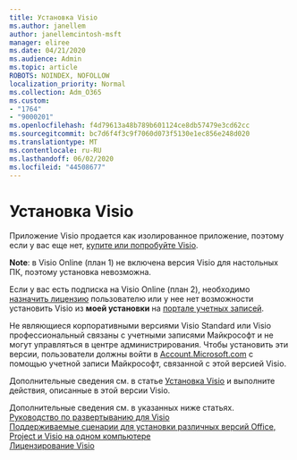 ```yaml
---
title: Установка Visio
ms.author: janellem
author: janellemcintosh-msft
manager: eliree
ms.date: 04/21/2020
ms.audience: Admin
ms.topic: article
ROBOTS: NOINDEX, NOFOLLOW
localization_priority: Normal
ms.collection: Adm_O365
ms.custom:
- "1764"
- "9000201"
ms.openlocfilehash: f4d79613a48b789b601124ce8db57479e3cd62cc
ms.sourcegitcommit: bc7d6f4f3c9f7060d073f5130e1ec856e248d020
ms.translationtype: MT
ms.contentlocale: ru-RU
ms.lasthandoff: 06/02/2020
ms.locfileid: "44508677"
---
```

# <a name="install-visio"></a>Установка Visio

Приложение Visio продается как изолированное приложение, поэтому если у вас еще нет, [купите или попробуйте Visio](https://products.office.com/visio). 

**Note**: в Visio Online (план 1) не включена версия Visio для настольных ПК, поэтому установка невозможна.

Если у вас есть подписка на Visio Online (план 2), необходимо [назначить лицензию](https://docs.microsoft.com/microsoft-365/admin/add-users/add-users) пользователю или у нее нет возможности установить Visio из **моей установки** на [портале учетных записей](https://portal.office.com/account#installs). 

Не являющиеся корпоративными версиями Visio Standard или Visio профессиональный связаны с учетными записями Майкрософт и не могут управляться в центре администрирования. Чтобы установить эти версии, пользователи должны войти в [Account.Microsoft.com](https://account.microsoft.com) с помощью учетной записи Майкрософт, связанной с этой версией Visio.

Дополнительные сведения см. в статье [Установка Visio](https://support.office.com/article/f98f21e3-aa02-4827-9167-ddab5b025710?wt.mc_id=OfficeAdm_ClientDIA_Alchemy1764) и выполните действия, описанные в этой версии Visio.

Дополнительные сведения см. в указанных ниже статьях.    <br>
[Руководство по развертыванию для Visio](https://docs.microsoft.com/deployoffice/deployment-guide-for-visio)<br>
[Поддерживаемые сценарии для установки различных версий Office, Project и Visio на одном компьютере](https://docs.microsoft.com/deployoffice/install-different-office-visio-and-project-versions-on-the-same-computer)<br>
[Лицензирование Visio](https://products.office.com/visio/microsoft-visio-volume-licensing-visio-for-multiple-users)